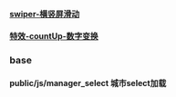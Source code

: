 #### [swiper-横竖屏滑动](https://github.com/nolimits4web/Swiper)

#### [特效-countUp-数字变换](https://github.com/inorganik/countUp.js)

### base
#### public/js/manager_select 城市select加载